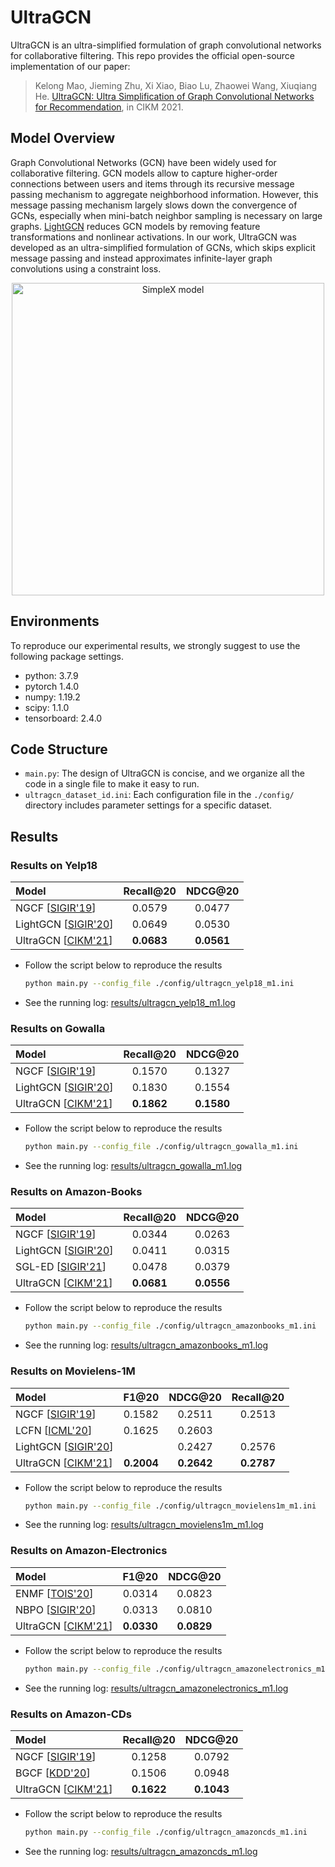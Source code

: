 # UltraGCN

UltraGCN is an ultra-simplified formulation of graph convolutional networks for collaborative filtering. This repo provides the official open-source implementation of our paper: 

> Kelong Mao, Jieming Zhu, Xi Xiao, Biao Lu, Zhaowei Wang, Xiuqiang He. [UltraGCN: Ultra Simplification of Graph Convolutional Networks for Recommendation](https://arxiv.org/pdf/2110.15114.pdf), in CIKM 2021.


## Model Overview

Graph Convolutional Networks (GCN) have been widely used for collaborative filtering. GCN models allow to capture higher-order  connections between users and items through its recursive message passing mechanism to aggregate neighborhood information. However, this message passing mechanism largely slows down the convergence of GCNs, especially when mini-batch neighbor sampling is necessary on large graphs. [LightGCN](https://arxiv.org/abs/2002.02126) reduces GCN models by removing feature transformations and nonlinear activations. In our work, UltraGCN was developed as an ultra-simplified formulation of GCNs, which skips explicit message passing and instead approximates infinite-layer graph convolutions using a constraint loss.


<div align="center">
<img src="https://cdn.jsdelivr.net/gh/xue-pai/UltraGCN@main/img/ultragcn.png" width="500" alt="SimpleX model"/>
</div>

## Environments

To reproduce our experimental results, we strongly suggest to use the following package settings.

* python: 3.7.9
* pytorch 1.4.0
* numpy: 1.19.2
* scipy: 1.1.0
* tensorboard: 2.4.0


## Code Structure

+ `main.py`: The design of UltraGCN is concise, and we organize all the code in a single file to make it easy to run. 
+ `ultragcn_dataset_id.ini`: Each configuration file in the `./config/` directory includes parameter settings for a specific dataset.


## Results

### Results on Yelp18

|    Model    |  Recall@20 |   NDCG@20  |
|:-----------|:----------:|:----------:|
|     NGCF [[SIGIR'19](https://arxiv.org/abs/1905.08108)]    |   0.0579   |   0.0477   |
|   LightGCN [[SIGIR'20](https://arxiv.org/abs/2002.02126)]  |   0.0649   |   0.0530   |
|   UltraGCN [[CIKM'21](https://arxiv.org/abs/2110.15114)]  |   **0.0683**   |   **0.0561**   |

+ Follow the script below to reproduce the results

    ```bash
    python main.py --config_file ./config/ultragcn_yelp18_m1.ini
    ```
+ See the running log: [results/ultragcn_yelp18_m1.log](./results/ultragcn_yelp18_m1.log) 


### Results on Gowalla

|    Model   |  Recall@20 |   NDCG@20  |
|:----------|:----------:|:----------:|
|    NGCF [[SIGIR'19](https://arxiv.org/abs/1905.08108)]    |   0.1570   |   0.1327   |
|  LightGCN [[SIGIR'20](https://arxiv.org/abs/2002.02126)]  |   0.1830   |   0.1554   |
|  UltraGCN [[CIKM'21](https://arxiv.org/abs/2110.15114)]  |   **0.1862**   | **0.1580** |


+ Follow the script below to reproduce the results

    ```bash
    python main.py --config_file ./config/ultragcn_gowalla_m1.ini
    ```
+ See the running log: [results/ultragcn_gowalla_m1.log](./results/ultragcn_gowalla_m1.log) 


### Results on Amazon-Books

|    Model   |  Recall@20 |   NDCG@20  |
|:----------|:----------:|:----------:|
|    NGCF [[SIGIR'19](https://arxiv.org/abs/1905.08108)]    |   0.0344   |   0.0263   |
|  LightGCN [[SIGIR'20](https://arxiv.org/abs/2002.02126)]  |   0.0411   |   0.0315   |
|  SGL-ED [[SIGIR'21](https://arxiv.org/pdf/2010.10783.pdf)]  |   0.0478   |   0.0379   |
|  UltraGCN [[CIKM'21](https://arxiv.org/abs/2110.15114)]  | **0.0681** | **0.0556** |


+ Follow the script below to reproduce the results

    ```bash
    python main.py --config_file ./config/ultragcn_amazonbooks_m1.ini
    ```
+ See the running log: [results/ultragcn_amazonbooks_m1.log](./results/ultragcn_amazonbooks_m1.log) 



### Results on Movielens-1M

|   Model  |    F1@20   |   NDCG@20  |  Recall@20 |
|:--------|:----------:|:----------:|:----------:|
|   NGCF [[SIGIR'19](https://arxiv.org/abs/1905.08108)]   |   0.1582   |   0.2511   |   0.2513   |
|   LCFN [[ICML'20](https://arxiv.org/abs/2006.15516)]   |   0.1625   |   0.2603   |            |
| LightGCN [[SIGIR'20](https://arxiv.org/abs/2002.02126)] |            |   0.2427   |   0.2576   |
| UltraGCN [[CIKM'21](https://arxiv.org/abs/2110.15114)] |    **0.2004**        |   **0.2642**   |   **0.2787**   |


+ Follow the script below to reproduce the results

    ```bash
    python main.py --config_file ./config/ultragcn_movielens1m_m1.ini
    ```
+ See the running log: [results/ultragcn_movielens1m_m1.log](./results/ultragcn_movielens1m_m1.log) 



### Results on Amazon-Electronics

|  Model  |    F1@20   |   NDCG@20  |
|:-------|:----------:|:----------:|
|   ENMF [[TOIS'20](https://github.com/chenchongthu/ENMF)]  |   0.0314   |   0.0823   |
|   NBPO [[SIGIR'20](https://dl.acm.org/doi/10.1145/3397271.3401155)]  |   0.0313   |   0.0810   |
| UltraGCN [[CIKM'21](https://arxiv.org/abs/2110.15114)] | **0.0330** | **0.0829** |


+ Follow the script below to reproduce the results

    ```bash
    python main.py --config_file ./config/ultragcn_amazonelectronics_m1.ini
    ```
+ See the running log: [results/ultragcn_amazonelectronics_m1.log](./results/ultragcn_amazonelectronics_m1.log) 


### Results on Amazon-CDs

|  Model  |  Recall@20 |   NDCG@20  |
|:-------|:----------:|:----------:|
|   NGCF [[SIGIR'19](https://arxiv.org/abs/1905.08108)]  |   0.1258   |   0.0792   |
|   BGCF [[KDD'20](https://dl.acm.org/doi/10.1145/3394486.3403254)]  |   0.1506   |   0.0948   |
| UltraGCN [[CIKM'21](https://arxiv.org/abs/2110.15114)] | **0.1622** | **0.1043** |


+ Follow the script below to reproduce the results

    ```bash
    python main.py --config_file ./config/ultragcn_amazoncds_m1.ini
    ```
+ See the running log: [results/ultragcn_amazoncds_m1.log](./results/ultragcn_amazoncds_m1.log)

